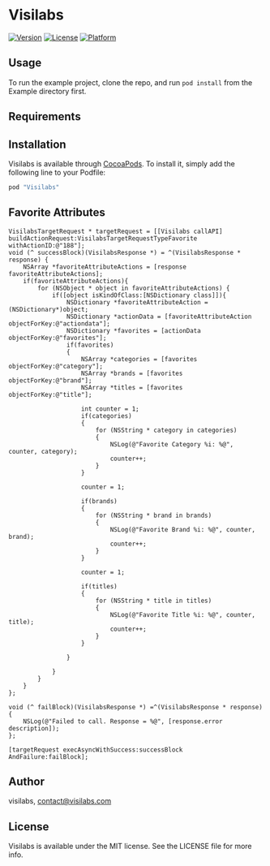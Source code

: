 # Visilabs

[![Version](https://img.shields.io/cocoapods/v/Visilabs.svg?style=flat)](http://cocoapods.org/pods/Visilabs)
[![License](https://img.shields.io/cocoapods/l/Visilabs.svg?style=flat)](http://cocoapods.org/pods/Visilabs)
[![Platform](https://img.shields.io/cocoapods/p/Visilabs.svg?style=flat)](http://cocoapods.org/pods/Visilabs)

## Usage

To run the example project, clone the repo, and run `pod install` from the Example directory first.

## Requirements

## Installation

Visilabs is available through [CocoaPods](http://cocoapods.org). To install
it, simply add the following line to your Podfile:

```ruby
pod "Visilabs"
```

## Favorite Attributes

```objc
VisilabsTargetRequest * targetRequest = [[Visilabs callAPI] buildActionRequest:VisilabsTargetRequestTypeFavorite withActionID:@"188"];
void (^ successBlock)(VisilabsResponse *) = ^(VisilabsResponse * response) {
    NSArray *favoriteAttributeActions = [response favoriteAttributeActions];
    if(favoriteAttributeActions){
        for (NSObject * object in favoriteAttributeActions) {
            if([object isKindOfClass:[NSDictionary class]]){
                NSDictionary *favoriteAttributeAction = (NSDictionary*)object;
                NSDictionary *actionData = [favoriteAttributeAction objectForKey:@"actiondata"];
                NSDictionary *favorites = [actionData objectForKey:@"favorites"];
                if(favorites)
                {
                    NSArray *categories = [favorites objectForKey:@"category"];
                    NSArray *brands = [favorites objectForKey:@"brand"];
                    NSArray *titles = [favorites objectForKey:@"title"];
                    
                    int counter = 1;
                    if(categories)
                    {
                        for (NSString * category in categories)
                        {
                            NSLog(@"Favorite Category %i: %@", counter, category);
                            counter++;
                        }
                    }

                    counter = 1;
                    
                    if(brands)
                    {
                        for (NSString * brand in brands)
                        {
                            NSLog(@"Favorite Brand %i: %@", counter, brand);
                            counter++;
                        }
                    }
                    
                    counter = 1;
                    
                    if(titles)
                    {
                        for (NSString * title in titles)
                        {
                            NSLog(@"Favorite Title %i: %@", counter, title);
                            counter++;
                        }
                    }
                    
                }
                
            }
        }
    }
};

void (^ failBlock)(VisilabsResponse *) =^(VisilabsResponse * response){
    NSLog(@"Failed to call. Response = %@", [response.error description]);
};

[targetRequest execAsyncWithSuccess:successBlock AndFailure:failBlock];
```


## Author

visilabs, contact@visilabs.com

## License

Visilabs is available under the MIT license. See the LICENSE file for more info.

